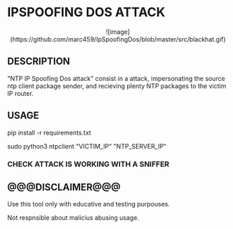 # IPSPOOFING DOS ATTACK #

<p align="center">
![image](https://github.com/marc459/IpSpoofingDos/blob/master/src/blackhat.gif)
</p>

## DESCRIPTION
"NTP IP Spoofing Dos attack" consist in a attack, impersonating the source ntp client package sender,
and recieving plenty NTP packages to the victim IP router.

## USAGE
pip install -r requirements.txt

sudo python3 ntpclient "VICTIM_IP" "NTP_SERVER_IP"

### CHECK ATTACK IS WORKING WITH A SNIFFER


## @@@DISCLAIMER@@@
Use this tool only with educative and testing purpouses.

Not respnsible about malicius abusing usage.
